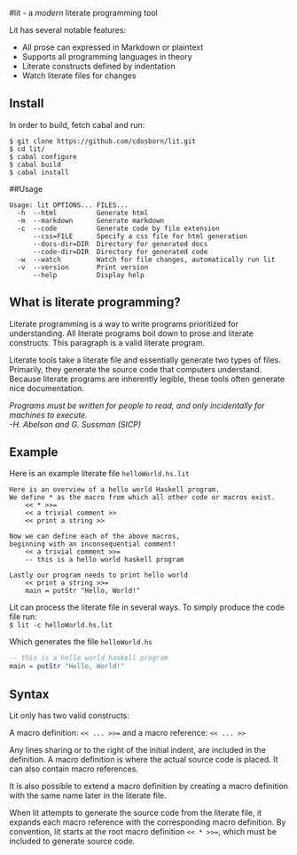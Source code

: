 #lit - a *modern* literate programming tool

Lit has several notable features:

- All prose can expressed in Markdown or plaintext
- Supports all programming languages in theory
- Literate constructs defined by indentation
- Watch literate files for changes

## Install 
In order to build, fetch cabal and run: 
```
$ git clone https://github.com/cdosborn/lit.git 
$ cd lit/
$ cabal configure
$ cabal build
$ cabal install
```
##Usage
```
Usage: lit OPTIONS... FILES...
  -h  --html          Generate html
  -m  --markdown      Generate markdown
  -c  --code          Generate code by file extension
      --css=FILE      Specify a css file for html generation
      --docs-dir=DIR  Directory for generated docs
      --code-dir=DIR  Directory for generated code
  -w  --watch         Watch for file changes, automatically run lit
  -v  --version       Print version
      --help          Display help
```

## What is literate programming?

Literate programming is a way to write programs prioritized for understanding. All literate programs boil
down to prose and literate constructs. This paragraph is a valid literate program.

Literate tools take a literate file and essentially generate two types of files. Primarily,
they generate the source code that computers understand. Because literate programs are inherently legible, 
these tools often generate nice documentation.

*Programs must be written for people to read, and only incidentally for machines to execute. <br>-H. Abelson and G. Sussman (SICP)*
## Example

Here is an example literate file `helloWorld.hs.lit`
```
Here is an overview of a hello world Haskell program. 
We define * as the macro from which all other code or macros exist.
    << * >>=
    << a trivial comment >>
    << print a string >>

Now we can define each of the above macros,
beginning with an inconsequential comment!
    << a trivial comment >>=
    -- this is a hello world haskell program

Lastly our program needs to print hello world
    << print a string >>=
    main = putStr "Hello, World!"
```

Lit can process the literate file in several ways. To simply produce the code file run:<br>
`$ lit -c helloWorld.hs.lit`

Which generates the file `helloWorld.hs`
```haskell
-- this is a hello world haskell program
main = putStr "Hello, World!"
```

## Syntax
Lit only has two valid constructs:

A macro definition: `<< ... >>=` and a macro reference: `<< ... >>`

Any lines sharing or to the right of the initial indent, are included in the definition.
A macro definition is where the actual source code is placed. It can also contain macro references.

It is also possible to extend a macro definition by creating a
macro definition with the same name later in the literate file.

When lit attempts to generate the source code from the literate file, it expands each
macro reference with the corresponding macro definition. By convention, lit starts at the root macro
definition `<< * >>=`, which must be included to generate source code.
